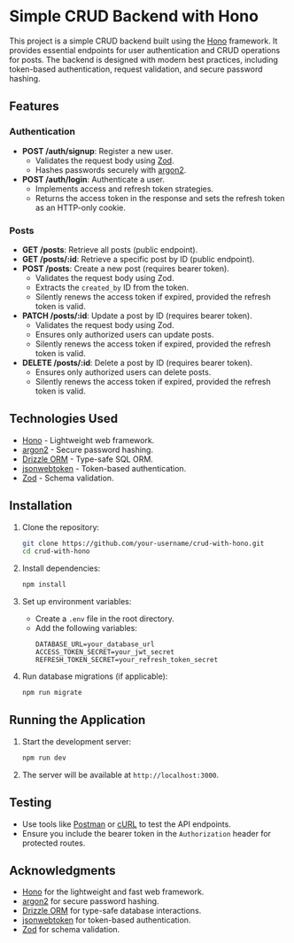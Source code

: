 # Simple CRUD Backend with Hono

This project is a simple CRUD backend built using the [Hono](https://hono.dev/) framework. It provides essential endpoints for user authentication and CRUD operations for posts. The backend is designed with modern best practices, including token-based authentication, request validation, and secure password hashing.

## Features

### Authentication

- **POST /auth/signup**: Register a new user.
  - Validates the request body using [Zod](https://zod.dev/).
  - Hashes passwords securely with [argon2](https://github.com/ranisalt/node-argon2).
- **POST /auth/login**: Authenticate a user.
  - Implements access and refresh token strategies.
  - Returns the access token in the response and sets the refresh token as an HTTP-only cookie.

### Posts

- **GET /posts**: Retrieve all posts (public endpoint).
- **GET /posts/:id**: Retrieve a specific post by ID (public endpoint).
- **POST /posts**: Create a new post (requires bearer token).
  - Validates the request body using Zod.
  - Extracts the `created_by` ID from the token.
  - Silently renews the access token if expired, provided the refresh token is valid.
- **PATCH /posts/:id**: Update a post by ID (requires bearer token).
  - Validates the request body using Zod.
  - Ensures only authorized users can update posts.
  - Silently renews the access token if expired, provided the refresh token is valid.
- **DELETE /posts/:id**: Delete a post by ID (requires bearer token).
  - Ensures only authorized users can delete posts.
  - Silently renews the access token if expired, provided the refresh token is valid.

## Technologies Used

- [Hono](https://hono.dev/) - Lightweight web framework.
- [argon2](https://github.com/ranisalt/node-argon2) - Secure password hashing.
- [Drizzle ORM](https://orm.drizzle.team/) - Type-safe SQL ORM.
- [jsonwebtoken](https://github.com/auth0/node-jsonwebtoken) - Token-based authentication.
- [Zod](https://zod.dev/) - Schema validation.

## Installation

1. Clone the repository:

   ```bash
   git clone https://github.com/your-username/crud-with-hono.git
   cd crud-with-hono
   ```

2. Install dependencies:

   ```bash
   npm install
   ```

3. Set up environment variables:

   - Create a `.env` file in the root directory.
   - Add the following variables:
     ```env
     DATABASE_URL=your_database_url
     ACCESS_TOKEN_SECRET=your_jwt_secret
     REFRESH_TOKEN_SECRET=your_refresh_token_secret
     ```

4. Run database migrations (if applicable):
   ```bash
   npm run migrate
   ```

## Running the Application

1. Start the development server:

   ```bash
   npm run dev
   ```

2. The server will be available at `http://localhost:3000`.

## Testing

- Use tools like [Postman](https://www.postman.com/) or [cURL](https://curl.se/) to test the API endpoints.
- Ensure you include the bearer token in the `Authorization` header for protected routes.

## Acknowledgments

- [Hono](https://hono.dev/) for the lightweight and fast web framework.
- [argon2](https://github.com/ranisalt/node-argon2) for secure password hashing.
- [Drizzle ORM](https://orm.drizzle.team/) for type-safe database interactions.
- [jsonwebtoken](https://github.com/auth0/node-jsonwebtoken) for token-based authentication.
- [Zod](https://zod.dev/) for schema validation.
